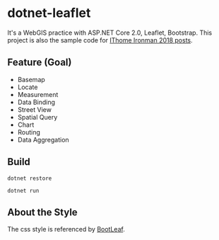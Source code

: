 dotnet-leaflet
==
It's a WebGIS practice with ASP.NET Core 2.0, Leaflet, Bootstrap.
This project is also the sample code for [IThome Ironman 2018 posts](https://ithelp.ithome.com.tw/users/20107816/ironman/1541).

## Feature (Goal)
- Basemap
- Locate
- Measurement
- Data Binding
- Street View
- Spatial Query
- Chart 
- Routing
- Data Aggregation

## Build
```
dotnet restore
```

```
dotnet run 
```


## About the Style
The css style is referenced by [BootLeaf](http://bmcbride.github.io/bootleaf/).
